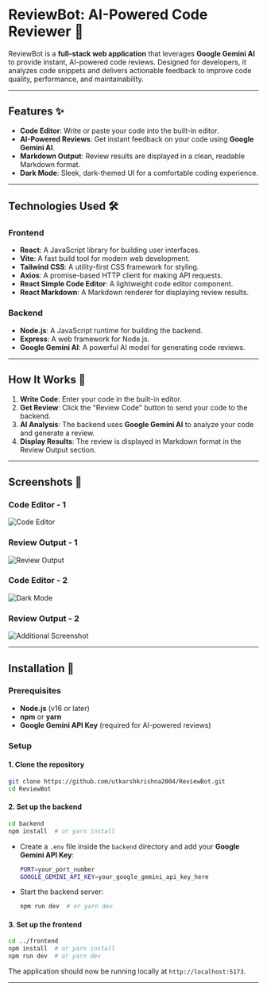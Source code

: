 # ReviewBot: AI-Powered Code Reviewer 🤖

ReviewBot is a **full-stack web application** that leverages **Google Gemini AI** to provide instant, AI-powered code reviews. Designed for developers, it analyzes code snippets and delivers actionable feedback to improve code quality, performance, and maintainability.

---

## Features ✨

- **Code Editor**: Write or paste your code into the built-in editor.
- **AI-Powered Reviews**: Get instant feedback on your code using **Google Gemini AI**.
- **Markdown Output**: Review results are displayed in a clean, readable Markdown format.
- **Dark Mode**: Sleek, dark-themed UI for a comfortable coding experience.

---

## Technologies Used 🛠️

### Frontend
- **React**: A JavaScript library for building user interfaces.
- **Vite**: A fast build tool for modern web development.
- **Tailwind CSS**: A utility-first CSS framework for styling.
- **Axios**: A promise-based HTTP client for making API requests.
- **React Simple Code Editor**: A lightweight code editor component.
- **React Markdown**: A Markdown renderer for displaying review results.

### Backend
- **Node.js**: A JavaScript runtime for building the backend.
- **Express**: A web framework for Node.js.
- **Google Gemini AI**: A powerful AI model for generating code reviews.

---

## How It Works 🚀

1. **Write Code**: Enter your code in the built-in editor.
2. **Get Review**: Click the "Review Code" button to send your code to the backend.
3. **AI Analysis**: The backend uses **Google Gemini AI** to analyze your code and generate a review.
4. **Display Results**: The review is displayed in Markdown format in the Review Output section.

---

## Screenshots 📸

### Code Editor - 1
![Code Editor](https://res.cloudinary.com/dt686xyud/image/upload/v1740597824/Screenshot_from_2025-02-27_00-51-55_jx7saa.png)

### Review Output - 1
![Review Output](https://res.cloudinary.com/dt686xyud/image/upload/v1740597870/Screenshot_from_2025-02-27_00-54-07_jsdk8l.png)

### Code Editor - 2
![Dark Mode](https://res.cloudinary.com/dt686xyud/image/upload/v1740598219/Screenshot_from_2025-02-27_00-59-44_lwoeug.png)

### Review Output - 2
![Additional Screenshot](https://res.cloudinary.com/dt686xyud/image/upload/v1740598231/Screenshot_from_2025-02-27_00-59-58_gnjo3p.png)

---

## Installation 🚀

### Prerequisites
- **Node.js** (v16 or later)
- **npm** or **yarn**
- **Google Gemini API Key** (required for AI-powered reviews)

### Setup

#### 1. Clone the repository
```sh
git clone https://github.com/utkarshkrishna2004/ReviewBot.git
cd ReviewBot
```

#### 2. Set up the backend
```sh
cd backend
npm install  # or yarn install
```

- Create a `.env` file inside the `backend` directory and add your **Google Gemini API Key**:
  ```sh
  PORT=your_port_number
  GOOGLE_GEMINI_API_KEY=your_google_gemini_api_key_here
  ```

- Start the backend server:
  ```sh
  npm run dev  # or yarn dev
  ```

#### 3. Set up the frontend
```sh
cd ../frontend
npm install  # or yarn install
npm run dev  # or yarn dev
```

The application should now be running locally at `http://localhost:5173`.

---






